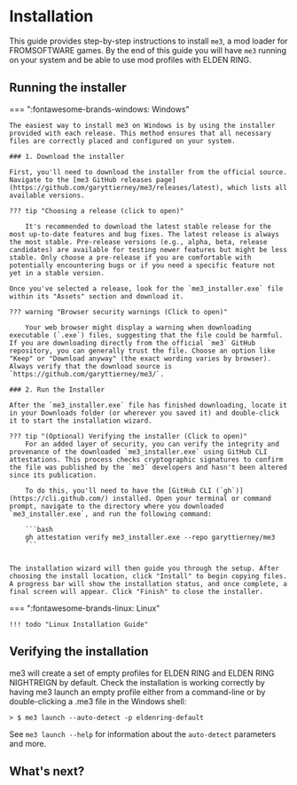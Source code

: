 # Installation

This guide provides step-by-step instructions to install `me3`, a mod loader for FROMSOFTWARE games. By the end of this guide you will have `me3` running on your system and be able to use mod profiles with ELDEN RING.

## Running the installer

=== ":fontawesome-brands-windows: Windows"

    The easiest way to install me3 on Windows is by using the installer provided with each release. This method ensures that all necessary files are correctly placed and configured on your system.

    ### 1. Download the installer

    First, you'll need to download the installer from the official source. Navigate to the [me3 GitHub releases page](https://github.com/garyttierney/me3/releases/latest), which lists all available versions.

    ??? tip "Choosing a release (click to open)"

        It's recommended to download the latest stable release for the most up-to-date features and bug fixes. The latest release is always the most stable. Pre-release versions (e.g., alpha, beta, release candidates) are available for testing newer features but might be less stable. Only choose a pre-release if you are comfortable with potentially encountering bugs or if you need a specific feature not yet in a stable version.

    Once you've selected a release, look for the `me3_installer.exe` file within its "Assets" section and download it.

    ??? warning "Browser security warnings (Click to open)"

        Your web browser might display a warning when downloading executable (`.exe`) files, suggesting that the file could be harmful. If you are downloading directly from the official `me3` GitHub repository, you can generally trust the file. Choose an option like "Keep" or "Download anyway" (the exact wording varies by browser). Always verify that the download source is `https://github.com/garyttierney/me3/`.

    ### 2. Run the Installer

    After the `me3_installer.exe` file has finished downloading, locate it in your Downloads folder (or wherever you saved it) and double-click it to start the installation wizard.

    ??? tip "(Optional) Verifying the installer (Click to open)"
        For an added layer of security, you can verify the integrity and provenance of the downloaded `me3_installer.exe` using GitHub CLI attestations. This process checks cryptographic signatures to confirm the file was published by the `me3` developers and hasn't been altered since its publication.

        To do this, you'll need to have the [GitHub CLI (`gh`)](https://cli.github.com/) installed. Open your terminal or command prompt, navigate to the directory where you downloaded `me3_installer.exe`, and run the following command:

        ```bash
        gh attestation verify me3_installer.exe --repo garyttierney/me3
        ```


    The installation wizard will then guide you through the setup. After choosing the install location, click "Install" to begin copying files. A progress bar will show the installation status, and once complete, a final screen will appear. Click "Finish" to close the installer.

=== ":fontawesome-brands-linux: Linux"

    !!! todo "Linux Installation Guide"

## Verifying the installation

me3 will create a set of empty profiles for ELDEN RING and ELDEN RING NIGHTREIGN by default.
Check the installation is working correctly by having me3 launch an empty profile either from a command-line or by double-clicking a .me3 file in the Windows shell:

```shell
> $ me3 launch --auto-detect -p eldenring-default
```

See `me3 launch --help` for information about the `auto-detect` parameters and more.

## What's next?
